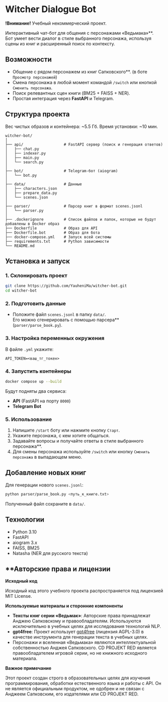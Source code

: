 # Witcher Dialogue Bot

**!Внимание!** Учебный некоммерческий проект.

Интерактивный чат-бот для общения с персонажами «Ведьмака»**.  
Бот умеет вести диалог в стиле выбранного персонажа, используя сцены из книг и расширенный поиск по контексту.

## Возможности
- Общение с рядом персонажем из книг Сапковского**. (в боте `Просмотр персонажей`)
- Смена персонажа в любой момент командой `/switch` или кнопкой `Сменить персонажа`.
- Поиск релевантных сцен книги (BM25 + FAISS + NER).
- Простая интеграция через **FastAPI** и Telegram.

## Структура проекта

Вес чистых образов и контейнера: ~5.5 Гб.
Время установки: ~10 мин.

```
witcher-bot/
│
├── api/                  # FastAPI сервер (поиск и генерация ответов)
│   ├── chat.py
│   ├── indexer.py
│   ├── main.py
│   └── search.py
│
├── bot/                  # Telegram-бот (aiogram)
│   └── bot.py
│
├── data/                 # Данные
│   ├── characters.json
│   ├── prepare_data.py
│   └── scenes.json
│
├── parser/               # Парсер книг в формат scenes.jsonl
│   └── parser.py
│
├── .dockerignore         # Список файлов и папок, которые не будут добавлены в Docker образ 
├── Dockerfile            # Образ для API
├── Dockerfile.bot        # Образ для бота
├── docker-compose.yml    # Запуск всей системы
├── requirements.txt      # Python зависимости
└── README.md             
```

## Установка и запуск

### 1. Склонировать проект

```bash
git clone https://github.com/YauheniMa/witcher-bot.git
cd witcher-bot
```

### 2. Подготовить данные
- Положите файл `scenes.jsonl` в папку `data/`.  
  Его можно сгенерировать с помощью парсера** (`parser/parse_book.py`).

### 3. Настройка переменных окружения
В файле `.yml` укажите:

```shell
API_TOKEN=<ваш_тг_токен>
```

### 4. Запустить контейнеры

```bash
docker compose up --build
```

Будут подняты два сервиса:
- **API** (FastAPI на порту `8000`)
- **Telegram Bot**

### 5. Использование
1. Напишите `/start` боту или нажмите кнопку `Старт`.
2. Укажите персонажа, с кем хотите общаться.
3. Задавайте вопросы и получайте ответы в стиле выбранного персонажа**.
4. Для смены персонажа используйте `/switch` или кнопку `Сменить персонажа` в выпадающем меню.

## Добавление новых книг
Для генерации нового `scenes.jsonl`:

```bash
python parser/parse_book.py <путь_к_книге.txt>
```

Полученный файл сохраните в `data/`.

## Технологии
- Python 3.10
- FastAPI
- aiogram 3.x
- FAISS, BM25
- Natasha (NER для русского текста)



## ****Авторские права и лицензии**

**Исходный код**

Исходный код этого учебного проекта распространяется под лицензией MIT License.

**Используемые материалы и сторонние компоненты**

  - **Тексты книг серии «Ведьмак»**: Авторские права принадлежат Анджею Сапковскому и правообладателям. Используются исключительно в учебных целях для исследования технологий NLP.
  - **gpt4free**: Проект использует [gpt4free](https://github.com/xtekky/gpt4free) (лицензия AGPL-3.0) в качестве инструмента для генерации текста в учебных целях.
  - Персонажи и вселенная «Ведьмака» являются интеллектуальной собственностью Анджея Сапковского. CD PROJEKT RED является правообладателем игровой серии, но не книжного исходного материала.

**Важное примечание**

Этот проект создан строго в образовательных целях для изучения программирования, обработки естественного языка и работы с API. Он не является официальным продуктом, не одобрен и не связан с Анджеем Сапковским, его издателями или CD PROJEKT RED.
